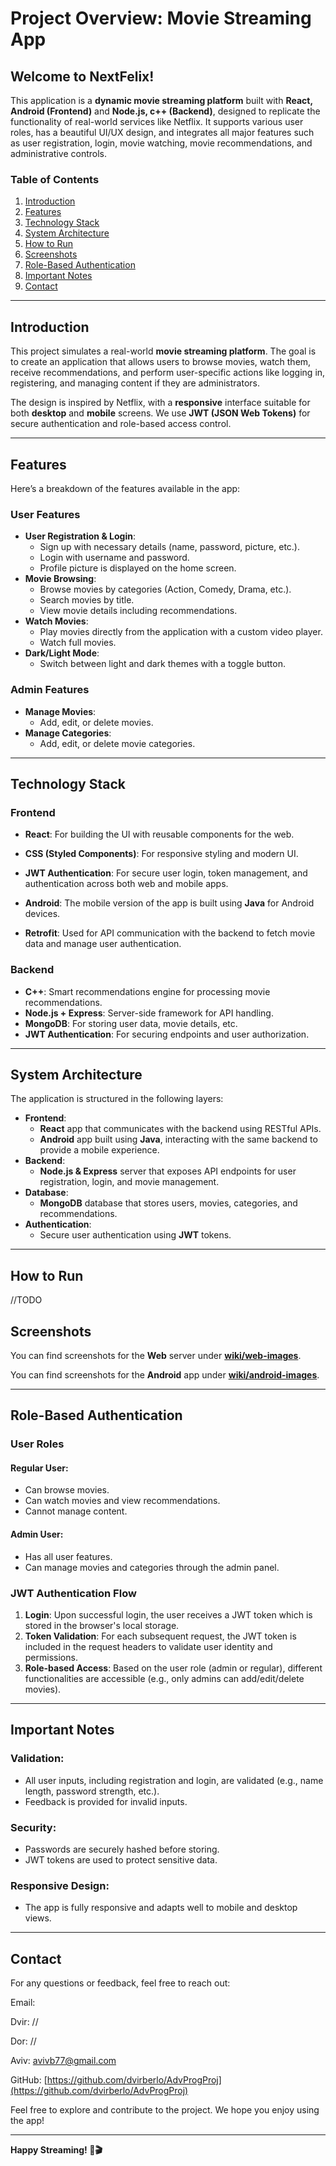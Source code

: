 # **Project Overview: Movie Streaming App**

## **Welcome to NextFelix!**

This application is a **dynamic movie streaming platform** built with **React, Android (Frontend)** and **Node.js, c++ (Backend)**, designed to replicate the functionality of real-world services like Netflix. It supports various user roles, has a beautiful UI/UX design, and integrates all major features such as user registration, login, movie watching, movie recommendations, and administrative controls.

### **Table of Contents**
1. [Introduction](#introduction)
2. [Features](#features)
3. [Technology Stack](#technology-stack)
4. [System Architecture](#system-architecture)
5. [How to Run](#how-to-run)
6. [Screenshots](#screenshots)
7. [Role-Based Authentication](#role-based-authentication)
8. [Important Notes](#important-notes)
9. [Contact](#contact)

---

## **Introduction**

This project simulates a real-world **movie streaming platform**. The goal is to create an application that allows users to browse movies, watch them, receive recommendations, and perform user-specific actions like logging in, registering, and managing content if they are administrators.

The design is inspired by Netflix, with a **responsive** interface suitable for both **desktop** and **mobile** screens. We use **JWT (JSON Web Tokens)** for secure authentication and role-based access control.

---

## **Features**

Here’s a breakdown of the features available in the app:

### **User Features**
- **User Registration & Login**: 
  - Sign up with necessary details (name, password, picture, etc.).
  - Login with username and password.
  - Profile picture is displayed on the home screen.
- **Movie Browsing**: 
  - Browse movies by categories (Action, Comedy, Drama, etc.).
  - Search movies by title.
  - View movie details including recommendations.
- **Watch Movies**: 
  - Play movies directly from the application with a custom video player.
  - Watch full movies.
- **Dark/Light Mode**: 
  - Switch between light and dark themes with a toggle button.

### **Admin Features**
- **Manage Movies**: 
  - Add, edit, or delete movies.
- **Manage Categories**: 
  - Add, edit, or delete movie categories.
  
---

## **Technology Stack**

### **Frontend**
- **React**: For building the UI with reusable components for the web.
- **CSS (Styled Components)**: For responsive styling and modern UI.
- **JWT Authentication**: For secure user login, token management, and authentication across both web and mobile apps.
  
- **Android**: The mobile version of the app is built using **Java** for Android devices.
- **Retrofit**: Used for API communication with the backend to fetch movie data and manage user authentication.

### **Backend**
- **C++**: Smart recommendations engine for processing movie recommendations.
- **Node.js + Express**: Server-side framework for API handling.
- **MongoDB**: For storing user data, movie details, etc.
- **JWT Authentication**: For securing endpoints and user authorization.

---

## **System Architecture**

The application is structured in the following layers:

- **Frontend**: 
  - **React** app that communicates with the backend using RESTful APIs.
  - **Android** app built using **Java**, interacting with the same backend to provide a mobile experience.
- **Backend**: 
  - **Node.js & Express** server that exposes API endpoints for user registration, login, and movie management.
- **Database**: 
  - **MongoDB** database that stores users, movies, categories, and recommendations.
- **Authentication**: 
  - Secure user authentication using **JWT** tokens.

---

## **How to Run**

//TODO

## **Screenshots**

You can find screenshots for the **Web** server under [**wiki/web-images**](./wiki/web-images).

You can find screenshots for the **Android** app under [**wiki/android-images**](./wiki/android-images).

---

## **Role-Based Authentication**

### **User Roles**

#### **Regular User:**
- Can browse movies.
- Can watch movies and view recommendations.
- Cannot manage content.

#### **Admin User:**
- Has all user features.
- Can manage movies and categories through the admin panel.

### **JWT Authentication Flow**
1. **Login**: Upon successful login, the user receives a JWT token which is stored in the browser's local storage.
2. **Token Validation**: For each subsequent request, the JWT token is included in the request headers to validate user identity and permissions.
3. **Role-based Access**: Based on the user role (admin or regular), different functionalities are accessible (e.g., only admins can add/edit/delete movies).

---

## **Important Notes**

### **Validation:**
- All user inputs, including registration and login, are validated (e.g., name length, password strength, etc.).
- Feedback is provided for invalid inputs.

### **Security:**
- Passwords are securely hashed before storing.
- JWT tokens are used to protect sensitive data.

### **Responsive Design:**
- The app is fully responsive and adapts well to mobile and desktop views.

---

## **Contact**

For any questions or feedback, feel free to reach out:

Email:

Dvir: //

Dor: //

Aviv: [avivb77@gmail.com](mailto:avivb77@gmail.com)  

GitHub: [https://github.com/dvirberlo/AdvProgProj](https://github.com/dvirberlo/AdvProgProj)

Feel free to explore and contribute to the project. We hope you enjoy using the app!

---

**Happy Streaming! 🍿🎬**


